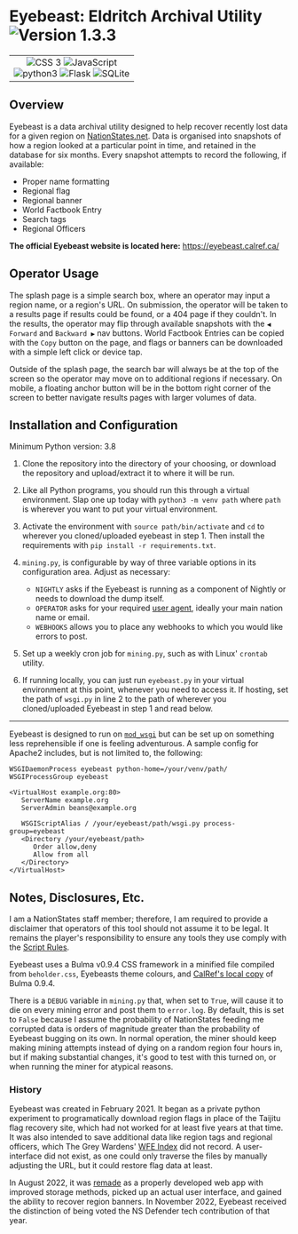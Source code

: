 # Eyebeast: Eldritch Archival Utility ![Version 1.3.3](https://img.shields.io/badge/Version-1.3.3-0099ff)

<table align="center"><tr><td align="center">
<img src="https://img.shields.io/badge/-Bulma-00D1B2?logo=bulma&logoColor=white&style=flat" alt="CSS 3"> <img src="https://img.shields.io/badge/-JavaScript-F7DF1E?logo=javascript&logoColor=white&style=flat" alt="JavaScript">
<br>
<img src="https://img.shields.io/badge/-Python%203-3776AB?logo=python&logoColor=white&style=flat" alt="python3"> <img src="https://img.shields.io/badge/-Flask-000000?logo=flask&logoColor=white&style=flat" alt="Flask"> <img src="https://img.shields.io/badge/-SQLite%203-003B57?logo=sqlite&logoColor=white&style=flat" alt="SQLite"></td></tr></table>

## Overview
Eyebeast is a data archival utility designed to help recover recently lost data for a given region on [NationStates.net](https://www.nationstates.net/). Data is organised into snapshots of how a region looked at a particular point in time, and retained in the database for six months. Every snapshot attempts to record the following, if available:
- Proper name formatting
- Regional flag
- Regional banner
- World Factbook Entry
- Search tags
- Regional Officers

**The official Eyebeast website is located here:** https://eyebeast.calref.ca/

## Operator Usage
The splash page is a simple search box, where an operator may input a region name, or a region's URL. On submission, the operator will be taken to a results page if results could be found, or a 404 page if they couldn't. In the results, the operator may flip through available snapshots with the `◀ Forward` and `Backward ▶` nav buttons. World Factbook Entries can be copied with the `Copy` button on the page, and flags or banners can be downloaded with a simple left click or device tap.

Outside of the splash page, the search bar will always be at the top of the screen so the operator may move on to additional regions if necessary. On mobile, a floating anchor button will be in the bottom right corner of the screen to better navigate results pages with larger volumes of data.

## Installation and Configuration

Minimum Python version: 3.8

1. Clone the repository into the directory of your choosing, or download the repository and upload/extract it to where it will be run.

2. Like all Python programs, you should run this through a virtual environment. Slap one up today with `python3 -m venv path` where `path` is wherever you want to put your virtual environment.

3. Activate the environment with `source path/bin/activate` and `cd` to wherever you cloned/uploaded eyebeast in step 1. Then install the requirements with `pip install -r requirements.txt`.

4. `mining.py`, is configurable by way of three variable options in its configuration area. Adjust as necessary:
   - `NIGHTLY` asks if the Eyebeast is running as a component of Nightly or needs to download the dump itself.
   - `OPERATOR` asks for your required [user agent](https://www.nationstates.net/pages/api.html#terms), ideally your main nation name or email.
   - `WEBHOOKS` allows you to place any webhooks to which you would like errors to post.

5. Set up a weekly cron job for `mining.py`, such as with Linux' `crontab` utility.

6. If running locally, you can just run `eyebeast.py` in your virtual environment at this point, whenever you need to access it. If hosting, set the path of `wsgi.py` in line 2 to the path of wherever you cloned/uploaded Eyebeast in step 1 and read below.

---

Eyebeast is designed to run on [`mod_wsgi`](https://modwsgi.readthedocs.io/en/master/) but can be set up on something less reprehensible if one is feeling adventurous. A sample config for Apache2 includes, but is not limited to, the following:

```
WSGIDaemonProcess eyebeast python-home=/your/venv/path/
WSGIProcessGroup eyebeast

<VirtualHost example.org:80>
   ServerName example.org
   ServerAdmin beans@example.org

   WSGIScriptAlias / /your/eyebeast/path/wsgi.py process-group=eyebeast
   <Directory /your/eyebeast/path>
      Order allow,deny
      Allow from all
   </Directory>
</VirtualHost>
```

## Notes, Disclosures, Etc.

I am a NationStates staff member; therefore, I am required to provide a disclaimer that operators of this tool should not assume it to be legal. It remains the player's responsibility to ensure any tools they use comply with the [Script Rules](https://forum.nationstates.net/viewtopic.php?p=16394966#p16394966).

Eyebeast uses a Bulma v0.9.4 CSS framework in a minified file compiled from `beholder.css`, Eyebeasts theme colours, and [CalRef's local copy](https://calref.ca/bulma.css) of Bulma 0.9.4.

There is a `DEBUG` variable in `mining.py` that, when set to `True`, will cause it to die on every mining error and post them to `error.log`. By default, this is set to `False` because I assume the probability of NationStates feeding me corrupted data is orders of magnitude greater than the probability of Eyebeast bugging on its own. In normal operation, the miner should keep making mining attempts instead of dying on a random region four hours in, but if making substantial changes, it's good to test with this turned on, or when running the miner for atypical reasons.

### History

Eyebeast was created in February 2021. It began as a private python experiment to programatically download region flags in place of the Taijitu flag recovery site, which had not worked for at least five years at that time. It was also intended to save additional data like region tags and regional officers, which The Grey Wardens' [WFE Index](https://greywardens.xyz/tools/wfe_index/) did not record. A user-interface did not exist, as one could only traverse the files by manually adjusting the URL, but it could restore flag data at least.

In August 2022, it was [remade](https://forum.calref.ca/index.php?topic=9.msg3853#msg3853) as a properly developed web app with improved storage methods, picked up an actual user interface, and gained the ability to recover region banners. In November 2022, Eyebeast received the distinction of being voted the NS Defender tech contribution of that year.
